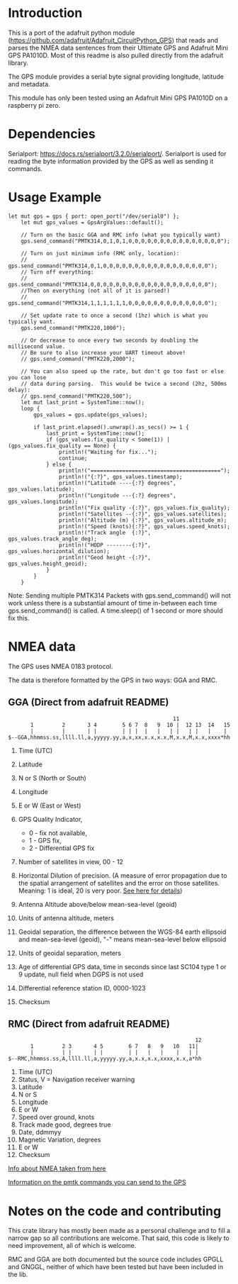 # Introduction
This is a port of the adafruit python module (https://github.com/adafruit/Adafruit_CircuitPython_GPS) that reads and
parses the NMEA data sentences from their Ultimate GPS and Adafruit Mini GPS PA1010D. 
Most of this readme is also pulled directly from the adafruit library. 

The GPS module provides a serial byte signal providing longitude, latitude and metadata. 

This module has only been tested using an Adafruit Mini GPS PA1010D on a raspberry pi zero. 

# Dependencies
Serialport: https://docs.rs/serialport/3.2.0/serialport/. Serialport is used for reading the byte information provided
by the GPS as well as sending it commands. 

# Usage Example
```
let mut gps = gps { port: open_port("/dev/serial0") };
    let mut gps_values = GpsArgValues::default();

    // Turn on the basic GGA and RMC info (what you typically want)
    gps.send_command("PMTK314,0,1,0,1,0,0,0,0,0,0,0,0,0,0,0,0,0,0,0");

    // Turn on just minimum info (RMC only, location):
    // gps.send_command("PMTK314,0,1,0,0,0,0,0,0,0,0,0,0,0,0,0,0,0,0,0");
    // Turn off everything:
    // gps.send_command("PMTK314,0,0,0,0,0,0,0,0,0,0,0,0,0,0,0,0,0,0,0");
    //Then on everything (not all of it is parsed!)
    // gps.send_command("PMTK314,1,1,1,1,1,1,0,0,0,0,0,0,0,0,0,0,0,0,0");

    // Set update rate to once a second (1hz) which is what you typically want.
    gps.send_command("PMTK220,1000");

    // Or decrease to once every two seconds by doubling the millisecond value.
    // Be sure to also increase your UART timeout above!
    // gps.send_command("PMTK220,2000");

    // You can also speed up the rate, but don't go too fast or else you can lose
    // data during parsing.  This would be twice a second (2hz, 500ms delay):
    // gps.send_command("PMTK220,500");
    let mut last_print = SystemTime::now();
    loop {
        gps_values = gps.update(gps_values);

        if last_print.elapsed().unwrap().as_secs() >= 1 {
            last_print = SystemTime::now();
            if (gps_values.fix_quality < Some(1)) | (gps_values.fix_quality == None) {
                println!("Waiting for fix...");
                continue;
            } else {
                println!("=========================================");
                println!("{:?}", gps_values.timestamp);
                println!("Latitude ----{:?} degrees", gps_values.latitude);
                println!("Longitude ---{:?} degrees", gps_values.longitude);
                println!("Fix quality -{:?}", gps_values.fix_quality);
                println!("Satellites --{:?}", gps_values.satellites);
                println!("Altitude (m) {:?}", gps_values.altitude_m);
                println!("Speed (knots){:?}", gps_values.speed_knots);
                println!("Track angle  {:?}", gps_values.track_angle_deg);
                println!("HODP --------{:?}", gps_values.horizontal_dilution);
                println!("Geod height -{:?}", gps_values.height_geoid);
            }
        }
    }
```

Note: Sending multiple PMTK314 Packets with gps.send_command() will not work unless there is a substantial amount of 
time in-between each time gps.send_command() is called. A time.sleep() of 1 second or more should fix this.

# NMEA data
The GPS uses NMEA 0183 protocol. 

The data is therefore formatted by the GPS in two ways: GGA and RMC.

## GGA (Direct from adafruit README)
                                                        11
           1         2       3 4        5 6 7  8   9  10 |  12 13  14   15
           |         |       | |        | | |  |   |   | |   | |   |    |
    $--GGA,hhmmss.ss,llll.ll,a,yyyyy.yy,a,x,xx,x.x,x.x,M,x.x,M,x.x,xxxx*hh


1. Time (UTC)
2. Latitude
3. N or S (North or South)
4. Longitude
5. E or W (East or West)
6. GPS Quality Indicator,

   * 0 - fix not available,
   * 1 - GPS fix,
   * 2 - Differential GPS fix
7. Number of satellites in view, 00 - 12
8. Horizontal Dilution of precision. (A measure of error propagation due to the spatial arrangement of satellites and 
the error on those satellites. Meaning: 1 is ideal, 20 is very poor. [See here for details](https://en.wikipedia.org/wiki/Dilution_of_precision_(navigation)#Meaning_of_DOP_Values[citation_needed]))   
9. Antenna Altitude above/below mean-sea-level (geoid)
10. Units of antenna altitude, meters
11. Geoidal separation, the difference between the WGS-84 earth ellipsoid and mean-sea-level (geoid),
        "-" means mean-sea-level below ellipsoid
12. Units of geoidal separation, meters
13. Age of differential GPS data, time in seconds since last SC104 type 1 or 9 update, null field when DGPS is not used
14. Differential reference station ID, 0000-1023
15. Checksum

## RMC (Direct from adafruit README)
                                                               12
           1         2 3       4 5        6 7   8   9   10   11|
           |         | |       | |        | |   |   |    |   | |
    $--RMC,hhmmss.ss,A,llll.ll,a,yyyyy.yy,a,x.x,x.x,xxxx,x.x,a*hh

1. Time (UTC)
2. Status, V = Navigation receiver warning
3. Latitude
4. N or S
5. Longitude
6. E or W
7. Speed over ground, knots
8. Track made good, degrees true
9. Date, ddmmyy
10. Magnetic Variation, degrees
11. E or W
12. Checksum

[Info about NMEA taken from here](https://www.tronico.fi/OH6NT/docs/NMEA0183.pdf)

[Information on the pmtk commands you can send to the GPS](https://cdn-shop.adafruit.com/datasheets/PMTK_A11.pdf)
# Notes on the code and contributing
This crate library has mostly been made as a personal challenge and to fill a narrow gap so all contributions are welcome.
That said, this code is likely to need improvement, all of which is welcome. 

RMC and GGA are both documented but the source code includes GPGLL and GNGGL, neither of which have been tested but have 
been included in the lib. 